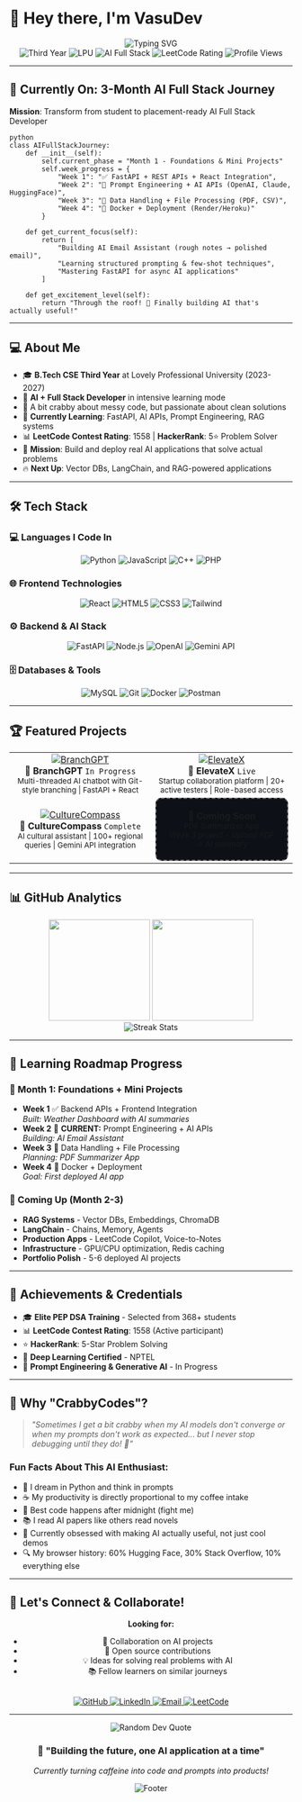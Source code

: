 # 👋 Hey there, I'm VasuDev

<div align="center">
  <img src="https://readme-typing-svg.herokuapp.com?font=Fira+Code&size=22&duration=3000&pause=1000&color=0366D6&center=true&vCenter=true&width=600&lines=CS+Third+Year+%40+LPU;AI+%2B+Full+Stack+Developer+in+Making;Currently+Learning+FastAPI+%26+AI+APIs;Building+Real+AI+Applications!" alt="Typing SVG" />

  <div align="center">
    <img src="https://img.shields.io/badge/Year-Third-orange" alt="Third Year"/>
    <img src="https://img.shields.io/badge/University-LPU-blue" alt="LPU"/>
    <img src="https://img.shields.io/badge/Focus-AI+Full+Stack-purple" alt="AI Full Stack"/>
    <img src="https://img.shields.io/badge/LeetCode-1558-yellow" alt="LeetCode Rating"/>
    <img src="https://komarev.com/ghpvc/?username=CrabbyCodes&color=blueviolet" alt="Profile Views"/>
  </div>
</div>

---

## 🚀 Currently On: 3-Month AI Full Stack Journey

**Mission**: Transform from student to placement-ready AI Full Stack Developer
```
python
class AIFullStackJourney:
    def __init__(self):
        self.current_phase = "Month 1 - Foundations & Mini Projects"
        self.week_progress = {
            "Week 1": "✅ FastAPI + REST APIs + React Integration", 
            "Week 2": "🔄 Prompt Engineering + AI APIs (OpenAI, Claude, HuggingFace)",
            "Week 3": "📅 Data Handling + File Processing (PDF, CSV)",
            "Week 4": "📅 Docker + Deployment (Render/Heroku)"
        }
        
    def get_current_focus(self):
        return [
            "Building AI Email Assistant (rough notes → polished email)",
            "Learning structured prompting & few-shot techniques",
            "Mastering FastAPI for async AI applications"
        ]
        
    def get_excitement_level(self):
        return "Through the roof! 🚀 Finally building AI that's actually useful!"
```

---

## 💻 About Me

- 🎓 **B.Tech CSE Third Year** at Lovely Professional University (2023-2027)
- 🤖 **AI + Full Stack Developer** in intensive learning mode
- 🦀 A bit crabby about messy code, but passionate about clean solutions
- 🧠 **Currently Learning**: FastAPI, AI APIs, Prompt Engineering, RAG systems
- 📊 **LeetCode Contest Rating**: 1558 | **HackerRank**: 5⭐ Problem Solver
- 🎯 **Mission**: Build and deploy real AI applications that solve actual problems
- 🔥 **Next Up**: Vector DBs, LangChain, and RAG-powered applications

---

## 🛠️ Tech Stack

### 💻 Languages I Code In
<div align="center">
  <img src="https://img.shields.io/badge/Python-3776AB?style=for-the-badge&logo=python&logoColor=white" alt="Python"/>
  <img src="https://img.shields.io/badge/JavaScript-F7DF1E?style=for-the-badge&logo=javascript&logoColor=black" alt="JavaScript"/>
  <img src="https://img.shields.io/badge/C++-00599C?style=for-the-badge&logo=c%2B%2B&logoColor=white" alt="C++"/>
  <img src="https://img.shields.io/badge/PHP-777BB4?style=for-the-badge&logo=php&logoColor=white" alt="PHP"/>
</div>

### 🌐 Frontend Technologies
<div align="center">
  <img src="https://img.shields.io/badge/React-20232A?style=for-the-badge&logo=react&logoColor=61DAFB" alt="React"/>
  <img src="https://img.shields.io/badge/HTML5-E34F26?style=for-the-badge&logo=html5&logoColor=white" alt="HTML5"/>
  <img src="https://img.shields.io/badge/CSS3-1572B6?style=for-the-badge&logo=css3&logoColor=white" alt="CSS3"/>
  <img src="https://img.shields.io/badge/Tailwind_CSS-38B2AC?style=for-the-badge&logo=tailwind-css&logoColor=white" alt="Tailwind"/>
</div>

### ⚙️ Backend & AI Stack
<div align="center">
  <img src="https://img.shields.io/badge/FastAPI-005571?style=for-the-badge&logo=fastapi&logoColor=white" alt="FastAPI"/>
  <img src="https://img.shields.io/badge/Node.js-43853D?style=for-the-badge&logo=node.js&logoColor=white" alt="Node.js"/>
  <img src="https://img.shields.io/badge/OpenAI-412991?style=for-the-badge&logo=openai&logoColor=white" alt="OpenAI"/>
  <img src="https://img.shields.io/badge/Gemini%20API-4285F4?style=for-the-badge&logo=google&logoColor=white" alt="Gemini API"/>
</div>

### 🗄️ Databases & Tools
<div align="center">
  <img src="https://img.shields.io/badge/MySQL-4479A1?style=for-the-badge&logo=mysql&logoColor=white" alt="MySQL"/>
  <img src="https://img.shields.io/badge/Git-F05032?style=for-the-badge&logo=git&logoColor=white" alt="Git"/>
  <img src="https://img.shields.io/badge/Docker-2496ED?style=for-the-badge&logo=docker&logoColor=white" alt="Docker"/>
  <img src="https://img.shields.io/badge/Postman-FF6C37?style=for-the-badge&logo=postman&logoColor=white" alt="Postman"/>
</div>

---

## 🏆 Featured Projects

<div align="center">
  <table>
    <tr>
      <td align="center" width="50%">
        <a href="https://github.com/CrabbyCodes/BranchGPT">
          <img src="https://github-readme-stats.vercel.app/api/pin/?username=CrabbyCodes&repo=BranchGPT&theme=tokyonight&border_radius=10" alt="BranchGPT"/>
        </a>
        <br>
        <strong>🤖 BranchGPT</strong> <code>In Progress</code>
        <br>
        <sub>Multi-threaded AI chatbot with Git-style branching | FastAPI + React</sub>
      </td>
      <td align="center" width="50%">
        <a href="https://github.com/CrabbyCodes/Startup">
          <img src="https://github-readme-stats.vercel.app/api/pin/?username=CrabbyCodes&repo=Startup&theme=tokyonight&border_radius=10" alt="ElevateX"/>
        </a>
        <br>
        <strong>🚀 ElevateX</strong> <code>Live</code>
        <br>
        <sub>Startup collaboration platform | 20+ active testers | Role-based access</sub>
      </td>
    </tr>
    <tr>
      <td align="center" width="50%">
        <a href="https://github.com/CrabbyCodes/CultureCompass">
          <img src="https://github-readme-stats.vercel.app/api/pin/?username=CrabbyCodes&repo=CultureCompass&theme=tokyonight&border_radius=10" alt="CultureCompass"/>
        </a>
        <br>
        <strong>🧭 CultureCompass</strong> <code>Complete</code>
        <br>
        <sub>AI cultural assistant | 100+ regional queries | Gemini API integration</sub>
      </td>
      <td align="center" width="50%">
        <div style="border: 2px dashed #666; padding: 20px; border-radius: 10px; background: #0d1117;">
          <strong>🔮 Coming Soon</strong>
          <br>
          <sub>PDF Summarizer App</sub>
          <br>
          <sub><em>Week 3 project - Upload PDF → AI summary</em></sub>
        </div>
      </td>
    </tr>
  </table>
</div>

---

## 📊 GitHub Analytics

<div align="center">
  <img height="180em" src="https://github-readme-stats.vercel.app/api?username=CrabbyCodes&show_icons=true&theme=tokyonight&include_all_commits=true&count_private=true&border_radius=10"/>
  <img height="180em" src="https://github-readme-stats.vercel.app/api/top-langs/?username=CrabbyCodes&layout=compact&theme=tokyonight&border_radius=10"/>
</div>

<div align="center">
  <img src="https://github-readme-streak-stats.herokuapp.com/?user=CrabbyCodes&theme=tokyonight&border_radius=10" alt="Streak Stats"/>
</div>

---

## 🎯 Learning Roadmap Progress

### 📅 Month 1: Foundations + Mini Projects
- **Week 1** ✅ Backend APIs + Frontend Integration  
  *Built: Weather Dashboard with AI summaries*
- **Week 2** 🔄 **CURRENT:** Prompt Engineering + AI APIs  
  *Building: AI Email Assistant*
- **Week 3** 📅 Data Handling + File Processing  
  *Planning: PDF Summarizer App*
- **Week 4** 📅 Docker + Deployment  
  *Goal: First deployed AI app*

### 🔮 Coming Up (Month 2-3)
- **RAG Systems** - Vector DBs, Embeddings, ChromaDB
- **LangChain** - Chains, Memory, Agents
- **Production Apps** - LeetCode Copilot, Voice-to-Notes
- **Infrastructure** - GPU/CPU optimization, Redis caching
- **Portfolio Polish** - 5-6 deployed AI projects

---

## 🏅 Achievements & Credentials

- 🎓 **Elite PEP DSA Training** - Selected from 368+ students
- 📊 **LeetCode Contest Rating**: 1558 (Active participant)
- ⭐ **HackerRank**: 5-Star Problem Solving
- 📜 **Deep Learning Certified** - NPTEL
- 🎯 **Prompt Engineering & Generative AI** - In Progress

---

## 🌟 Why "CrabbyCodes"?

> *"Sometimes I get a bit crabby when my AI models don't converge or when my prompts don't work as expected... but I never stop debugging until they do! 🦀"*

### Fun Facts About This AI Enthusiast:
- 🤖 I dream in Python and think in prompts
- ☕ My productivity is directly proportional to my coffee intake
- 🌙 Best code happens after midnight (fight me)
- 📚 I read AI papers like others read novels
- 🧠 Currently obsessed with making AI actually useful, not just cool demos
- 🔍 My browser history: 60% Hugging Face, 30% Stack Overflow, 10% everything else

---

## 🤝 Let's Connect & Collaborate!

<div align="center">
  
**Looking for:**
- 👥 Collaboration on AI projects
- 🚀 Open source contributions  
- 💡 Ideas for solving real problems with AI
- 📚 Fellow learners on similar journeys

<br>

  <a href="https://github.com/CrabbyCodes">
    <img src="https://img.shields.io/badge/GitHub-100000?style=for-the-badge&logo=github&logoColor=white" alt="GitHub"/>
  </a>
  <a href="https://www.linkedin.com/in/vasudev-siddh/">
    <img src="https://img.shields.io/badge/LinkedIn-0077B5?style=for-the-badge&logo=linkedin&logoColor=white" alt="LinkedIn"/>
  </a>
  <a href="mailto:siddhvasudev1402@gmail.com">
    <img src="https://img.shields.io/badge/Email-D14836?style=for-the-badge&logo=gmail&logoColor=white" alt="Email"/>
  </a>
  <a href="https://leetcode.com/CodeCrab">
    <img src="https://img.shields.io/badge/LeetCode-FFA116?style=for-the-badge&logo=leetcode&logoColor=white" alt="LeetCode"/>
  </a>
</div>

---

<div align="center">
  <img src="https://quotes-github-readme.vercel.app/api?type=horizontal&theme=tokyonight" alt="Random Dev Quote"/>
</div>

<div align="center">
  <h3>🚀 "Building the future, one AI application at a time"</h3>
  <p><em>Currently turning caffeine into code and prompts into products!</em></p>
  
  <img src="https://raw.githubusercontent.com/Trilokia/Trilokia/379277808c61ef204768a61bbc5d25bc7798ccf1/bottom_header.svg" alt="Footer"/>
</div>
